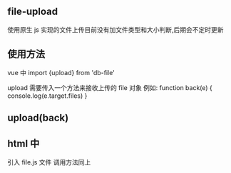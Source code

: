 ## file-upload

使用原生 js 实现的文件上传目前没有加文件类型和大小判断,后期会不定时更新

## 使用方法

vue 中
import {upload} from 'db-file'

upload 需要传入一个方法来接收上传的 file 对象
例如:
function back(e) {
console.log(e.target.files)
}

## upload(back)

## html 中

引入 file.js 文件
调用方法同上
